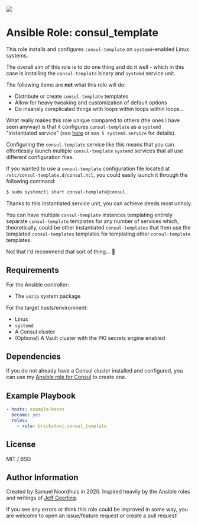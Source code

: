 ![](https://github.com/brickstool/ansible-role-consul-template/workflows/build/badge.svg?branch=master)

# Ansible Role: consul_template

This role installs and configures `consul-template` on `systemd`-enabled Linux systems.

The overall aim of this role is to do one thing and do it well - which in this case is installing the `consul-template` binary and `systemd` service unit.

The following items are **not** what this role will do:
* Distribute or create `consul-template` templates
* Allow for heavy tweaking and customization of default options
* Do insanely complicated things with loops within loops within loops...

What really makes this role unique compared to others (the ones I have seen anyway) is that it configures `consul-template` as a `systemd` "instantiated service" (see [here](https://www.freedesktop.org/software/systemd/man/systemd.service.html) or `man 5 systemd.service` for details).

Configuring the `consul-template` service like this means that you can effortlessly launch multiple `consul-template` `systemd` services that all use different configuration files.

If you wanted to use a `consul-template` configuration file located at `/etc/consul-template.d/consul.hcl`, you could easily launch it through the following command:

```sh
$ sudo systemctl start consul-template@consul
```

Thanks to this instantiated service unit, you can achieve deeds most unholy.

You can have multiple `consul-template` instances templating entirely separate `consul-template` templates for any number of services which, theoretically, could be other instantiated `consul-templates` that then use the templated `consul-templates` templates for templating other `consul-template` templates.

Not that I'd recommend that sort of thing... :slightly_smiling_face:

## Requirements

For the Ansible controller:
* The `unzip` system package

For the target hosts/environment:
* Linux
* `systemd`
* A Consul cluster
* (Optional) A Vault cluster with the PKI secrets engine enabled

## Dependencies

If you do not already have a Consul cluster installed and configured, you can use my [Ansible role for Consul](https://github.com/brickstool/ansible-role-consul) to create one.

## Example Playbook

```yaml
- hosts: example-hosts
  become: yes
  roles:
    - role: brickstool.consul_template
```

## License

MIT / BSD

## Author Information

Created by Samuel Noordhuis in 2020. Inspired heavily by the Ansible roles and writings of [Jeff Geerling](https://github.com/geerlingguy).

If you see any errors or think this role could be improved in some way, you are welcome to open an issue/feature request or create a pull request!
